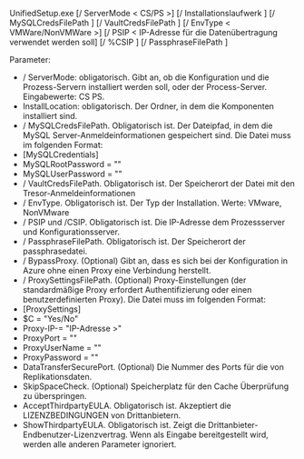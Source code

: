 UnifiedSetup.exe [/ ServerMode < CS/PS >] [/ Installationslaufwerk <DriveLetter>] [/ MySQLCredsFilePath <MySQL credentials file path>] [/ VaultCredsFilePath <Vault credentials file path>] [/ EnvType < VMWare/NonVMWare >] [/ PSIP < IP-Adresse für die Datenübertragung verwendet werden soll] [/ %CSIP <IP address of CS to be registered with>] [/ PassphraseFilePath <Passphrase file path>]

Parameter:

* / ServerMode: obligatorisch. Gibt an, ob die Konfiguration und die Prozess-Servern installiert werden soll, oder der Process-Server. Eingabewerte: CS PS.
* InstallLocation: obligatorisch. Der Ordner, in dem die Komponenten installiert sind.
* / MySQLCredsFilePath. Obligatorisch ist. Der Dateipfad, in dem die MySQL Server-Anmeldeinformationen gespeichert sind. Die Datei muss im folgenden Format:
* [MySQLCredentials]
* MySQLRootPassword = "<Password>"
* MySQLUserPassword = "<Password>"
* / VaultCredsFilePath. Obligatorisch ist. Der Speicherort der Datei mit den Tresor-Anmeldeinformationen
* / EnvType. Obligatorisch ist. Der Typ der Installation. Werte: VMware, NonVMware
* / PSIP und /CSIP. Obligatorisch ist. Die IP-Adresse dem Prozessserver und Konfigurationsserver.
* / PassphraseFilePath. Obligatorisch ist. Der Speicherort der passphrasedatei.
* / BypassProxy. (Optional) Gibt an, dass es sich bei der Konfiguration in Azure ohne einen Proxy eine Verbindung herstellt.
* / ProxySettingsFilePath. (Optional) Proxy-Einstellungen (der standardmäßige Proxy erfordert Authentifizierung oder einen benutzerdefinierten Proxy). Die Datei muss im folgenden Format:
* [ProxySettings]
* $C = "Yes/No"
* Proxy-IP-= "IP-Adresse >"
* ProxyPort = "<Port>"
* ProxyUserName = "<User Name>"
* ProxyPassword = "<Password>"
* DataTransferSecurePort. (Optional) Die Nummer des Ports für die von Replikationsdaten.
* SkipSpaceCheck. (Optional) Speicherplatz für den Cache Überprüfung zu überspringen.
* AcceptThirdpartyEULA. Obligatorisch ist. Akzeptiert die LIZENZBEDINGUNGEN von Drittanbietern.
* ShowThirdpartyEULA. Obligatorisch ist. Zeigt die Drittanbieter-Endbenutzer-Lizenzvertrag. Wenn als Eingabe bereitgestellt wird, werden alle anderen Parameter ignoriert.
